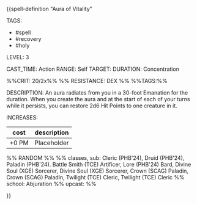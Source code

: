 {{spell-definition "Aura of Vitality"

TAGS: 
  - #spell
  - #recovery 
  - #holy 

LEVEL: 3

CAST_TIME: Action
RANGE: Self
TARGET: 
DURATION: Concentration

%%CRIT: 20/2x%%
%% RESISTANCE: DEX %%
%%TAGS:%%

DESCRIPTION:
An aura radiates from you in a 30-foot Emanation for the duration. When you create the aura and at the start of each of your turns while it persists, you can restore 2d6 Hit Points to one creature in it.

INCREASES:

| cost | description |
| ---- | ----------- |
| +0 PM     |    Placeholder        |


%% RANDOM
%%
%% classes, sub: Cleric (PHB'24), Druid (PHB'24), Paladin (PHB'24). Battle Smith (TCE) Artificer, Lore (PHB'24) Bard, Divine Soul (XGE) Sorcerer, Divine Soul (XGE) Sorcerer, Crown (SCAG) Paladin, Crown (SCAG) Paladin, Twilight (TCE) Cleric, Twilight (TCE) Cleric
%% school: Abjuration
%% upcast: 
%%

}}
